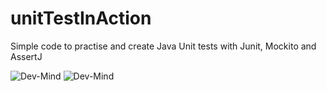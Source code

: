 # unitTestInAction

Simple code to practise and create Java Unit tests with Junit, Mockito and AssertJ

![Dev-Mind](https://www.dev-mind.fr/img/logo/logo_1500.png)
![Dev-Mind](https://www.dev-mind.fr/img/logo/logo_1500.png)
